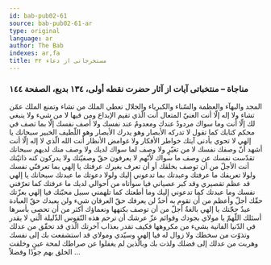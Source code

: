 ```yaml
---
id: bab-pub02-61
source: bab-pub02-61-ar
type: original
language: ar
author: The Bab
indexes: ar,fa
title: مستخرجاتى از دعاء ۳۲
---
```

### مناجاة – منتخباتى آيات از آثار حضرت نقطه أولى، ۱۳٤ بديع، الصفحة ۱٤٤

المجد والبهآء والعظمة والسّناء والكبرياء والجلال تعطي الملك من تشاء وتمنع الملك عمّن تشاء ولا إله إلّا أنت الغنيّ المتعال أنت الّذي تقيم الإبداع ومن فيها لا من شيء ولا ينبغي لك إلّا أنت وما سواك مردودٌ عندك ومعدومٌ عند نفسك ولا أصف نفسك إلّا بما تصف في محكم كتابك كما تقول لا تدركه الأبصار وهو يدرك الأبصار وهو اللّطيف الخبير سبحانك يا إلهي لا تحوي بأدنى آيتك خواطر الأفكار ولا غوامض الأنظار أنت الله الّذي لا إله إلّا أنت أشهد أنّ وصفك نفسك لا من تغيّرٍ ولا وصف لما سواك لديك ولا وصف منك لديهم سبحانك تقدّست نفسك عن وصف ما سواك لأنّهم لا يعرفون حقّ وصفيّتك ولا يدركون كنه ذاتيّتك أنت الأجلّ من أن توصف بخلقك أو أن تعرف بغيرك عرفتك يا إلهي بما تعرفنّي نفسك ولولا تعريفك ما عرفتك وعبدتك بما تدعوني إليك ولولا دعوتك ما عبدتك سبحانك يا إلهي قد عظم تقصيري وقد كبر عصياني فيا سوأتاه من أحوالي لديك ما عرفتك كما تعرّفني نفسك وما عبدتك كما تدعوني إليك وما أطعتك كما تلهمني سبيل محبّتك فيا إلهي بعزّتك حقّك أجلّ وأعظم من أَن تقوم به أحدٌ لن يعرفك حقّ العرفان شيء ولن يعبدك حقّ العبادة عبدٌ حجّتك يا إلهي بالغةٌ أجلّ من أن توصف بكنهها ونعماؤك أكثر من أن تحصى بأسرها أسئلك اللّهمّ يا مولاي بجودك وقوائم عزّ عرشك أن ترحم هذه النّفوس الذّليلة الّتي لا يقدر في الدّنيا الفانية بشيء من مكروهها فكيف تقدر بعذاب آخرتك الّذي قد تحقّق من عدلك وتذوّت من سخطك ولا زوال له فيا إلهي وسيّدي ومولاي قد استشفعت بك إلى نفسك وهربت من عدلك إلى فضلك ولذت بك وبالّذين لم يغفلوا عن صراطك لمحة عينٍ وخلقت الخلق بهم جودًا وفضلاً ...